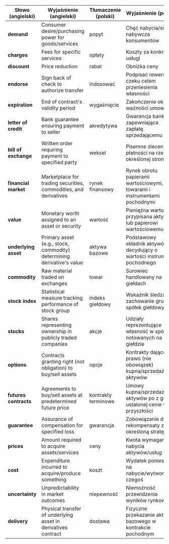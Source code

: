 | Słowo (angielski)              | Wyjaśnienie (angielski)                                                                 | Tłumaczenie (polski)             | Wyjaśnienie (polski)                                                                 |
|--------------------------------|-----------------------------------------------------------------------------------------|----------------------------------|--------------------------------------------------------------------------------------|
| **demand**                     | Consumer desire/purchasing power for goods/services                                     | popyt                            | Chęć nabycia/siła nabywcza konsumentów                                              |
| **charges**                    | Fees for specific services                                                              | opłaty                           | Koszty za konkretne usługi                                                          |
| **discount**                   | Price reduction                                                                         | rabat                            | Obniżka ceny                                                                        |
| **endorse**                    | Sign back of check to authorize transfer                                                | indosować                        | Podpisać rewers czeku celem przeniesienia własności                                 |
| **expiration**                 | End of contract's validity period                                                       | wygaśnięcie                      | Zakończenie okresu ważności umowy                                                   |
| **letter of credit**           | Bank guarantee ensuring payment to seller                                               | akredytywa                       | Gwarancja bankowa zapewniająca zapłatę sprzedającemu                                |
| **bill of exchange**           | Written order requiring payment to specified party                                      | weksel                           | Pisemne zlecenie płatności na rzecz określonej strony                               |
| **financial market**           | Marketplace for trading securities, commodities, and derivatives                        | rynek finansowy                  | Rynek obrotu papierami wartościowymi, towarami i instrumentami pochodnymi            |
| **value**                      | Monetary worth assigned to an asset or security                                         | wartość                          | Pieniężna wartość przypisana aktywu lub papierowi wartościowemu                      |
| **underlying asset**           | Primary asset (e.g., stock, commodity) determining derivative's value                   | aktywa bazowe                     | Podstawowy składnik aktywów decydujący o wartości instrumentu pochodnego             |
| **commodity**                  | Raw material traded on exchanges                                                        | towar                            | Surowiec handlowany na giełdach                                                     |
| **stock index**                | Statistical measure tracking performance of stock group                                 | indeks giełdowy                  | Wskaźnik śledzący zachowanie grupy spółek giełdowych                                |
| **stocks**                     | Shares representing ownership in publicly traded companies                              | akcje                            | Udziały reprezentujące własność w spółkach notowanych na giełdzie                    |
| **options**                    | Contracts granting right (not obligation) to buy/sell assets                            | opcje                            | Kontrakty dające prawo (nie obowiązek) kupna/sprzedaży aktywów                      |
| **futures contracts**          | Agreements to buy/sell assets at predetermined future price                             | kontrakty terminowe              | Umowy kupna/sprzedaży aktywów po z góry ustalonej cenie w przyszłości               |
| **guarantee**                  | Assurance of compensation for specified loss                                            | gwarancja                        | Zobowiązanie do rekompensaty za określoną stratę                                    |
| **prices**                     | Amount required to acquire assets/services                                              | ceny                             | Kwota wymagana do nabycia aktywów/usług                                              |
| **cost**                       | Expenditure incurred to acquire/produce something                                       | koszt                            | Wydatek poniesiony na nabycie/wytworzenie czegoś                                    |
| **uncertainty**                | Unpredictability in market outcomes                                                     | niepewność                       | Niemożność przewidzenia wyników rynkowych                                           |
| **delivery**                   | Physical transfer of underlying asset in derivatives contract                           | dostawa                          | Fizyczne przekazanie aktywa bazowego w kontrakcie pochodnym                         |
